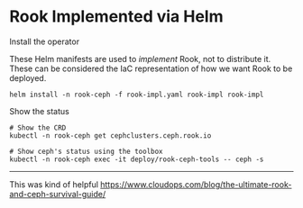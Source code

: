 # Rook Implemented via Helm


Install the operator


These Helm manifests are used to *implement* Rook, not to distribute it. These can be considered
the IaC representation of how we want Rook to be deployed.

```
helm install -n rook-ceph -f rook-impl.yaml rook-impl rook-impl
```

Show the status

```
# Show the CRD
kubectl -n rook-ceph get cephclusters.ceph.rook.io

# Show ceph's status using the toolbox
kubectl -n rook-ceph exec -it deploy/rook-ceph-tools -- ceph -s
```


---

This was kind of helpful
https://www.cloudops.com/blog/the-ultimate-rook-and-ceph-survival-guide/

